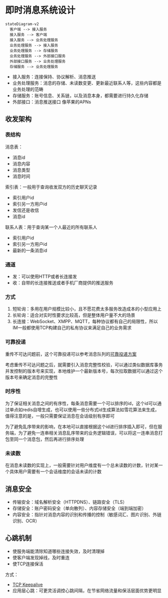 # 即时消息系统设计

```mermaid
stateDiagram-v2
  客户端 --> 接入服务
  接入服务 --> 客户端
  接入服务 --> 业务处理服务
  业务处理服务 --> 接入服务
  业务处理服务 --> 存储服务
  业务处理服务 --> 外部接口服务
  外部接口服务 --> 业务处理服务
  存储服务 --> 业务处理服务
```

- 接入服务：连接保持、协议解析、消息推送
- 业务处理服务：消息的存储、未读数变更、更新最近联系人等，这些内容都是业务处理的范畴
- 存储服务：账号信息、关系链，以及消息本身，都需要进行持久化存储
- 外部接口：消息推送接口 像苹果的APNs

## 收发架构

### 表结构

消息表：

- 消息id
- 消息内容
- 消息类型
- 消息时间

索引表：一般用于查询收发双方的历史聊天记录

- 索引用户id
- 索引另一方用户id
- 发信还是收信
- 消息id

联系人表：用于查询某一个人最近的所有联系人

- 索引用户id
- 索引另一方用户id
- 最新的一条消息id

### 通道

- 发：可以使用HTTP或者长连接发
- 收：自带的长连接推送或者手机厂商提供的推送服务

### 方式

1. 短轮询：多用在用户规模比较小，且不愿花费太多服务改造成本的小型应用上
2. 长轮询：适合对实时性要求比较高，但是整体用户量不大的场景
3. 长连接：WebSocket、XMPP、MQTT，每种协议都有自己的局限性，所以IM一般都使用TCP构建自己的私有协议来满足自己的业务需求

### 可靠投递

重传不可达问题前，这个可靠投递可以参考消息队列的[可靠投递方案](/中间件/消息队列/消息队列.md#消息可靠投递方案)

考虑重传不可达问题之后，就需要引入消息完整性校验，可以通过类似数据库事务并发控制的版本号来实现，本地维护一个最新版本号，每次拉取数据可以通过这个版本号来确定消息的完整性

### 时序性

为了保证相关消息之间的有序性，每条消息需要一个可以排序的id，这个id可以通过单点如redis自增生成，也可以使用一些分布式id生成算法如雪花算法来生成，值得注意的是，一般只需要保证消息在会话级别有序即可

为了避免乱序带来的影响，在本地可以直接根据这个id进行排序插入即可，但在服务端，为了避免一连串相关消息乱序带来的业务逻辑错误，可以将这一连串消息打包至同一个消息包，然后再进行排序处理

### 未读数

在消息未读数的实现上，一般需要针对用户维度有一个总未读数的计数，针对某一个具体用户需要有一个会话维度的会话未读的计数

## 消息安全

- 传输安全：域名解析安全（HTTPDNS）、链路安全（TLS）
- 存储安全：账户密码安全（单向散列）、内容存储安全（端到端加密）
- 内容安全：指针对消息内容的识别和传播的控制（敏感词汇、图片识别、外链识别、OCR）

## 心跳机制

- 使服务端能清除知道哪些连接失效，及时清理掉
- 使客户端发现掉线，及时重连
- 使TCP连接保活

方式：

- [TCP Keepalive](/计算机网络/运输层.md#保活)
- 应用层心跳：可更灵活调控心跳间隔，在节省网络流量和保活层面优势更明显

